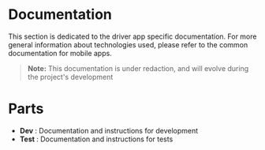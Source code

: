 # Documentation

This section is dedicated to the driver app specific documentation. For more general information about technologies used, please refer to the common documentation for mobile apps.

> **Note:** This documentation is under redaction, and will evolve during the project's development

# Parts

- **Dev** : Documentation and instructions for development
- **Test** : Documentation and instructions for tests 